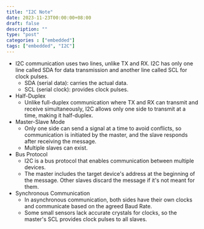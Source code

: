 ```yaml
---
title: "I2C Note"
date: 2023-11-23T00:00:00+08:00
draft: false
description: ""
type: "post"
categories : ["embedded"]
tags: ["embedded", "I2C"]
---
```



* I2C communication uses two lines, unlike TX and RX. I2C has only one line called SDA for data transmission and another line called SCL for clock pulses.
    * SDA (serial data): carries the actual data.
    * SCL (serial clock): provides clock pulses.
* Half-Duplex
    * Unlike full-duplex communication where TX and RX can transmit and receive simultaneously, I2C allows only one side to transmit at a time, making it half-duplex.
* Master-Slave Mode
    * Only one side can send a signal at a time to avoid conflicts, so communication is initiated by the master, and the slave responds after receiving the message.
    * Multiple slaves can exist.
* Bus Protocol
    * I2C is a bus protocol that enables communication between multiple devices.
    * The master includes the target device's address at the beginning of the message. Other slaves discard the message if it's not meant for them.
* Synchronous Communication
    * In asynchronous communication, both sides have their own clocks and communicate based on the agreed Baud Rate.
    * Some small sensors lack accurate crystals for clocks, so the master's SCL provides clock pulses to all slaves.